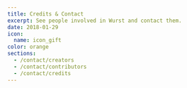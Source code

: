 ```yaml
---
title: Credits & Contact
excerpt: See people involved in Wurst and contact them.
date: 2018-01-29
icon:
  name: icon_gift
color: orange
sections:
  - /contact/creators
  - /contact/contributors
  - /contact/credits
---
```

